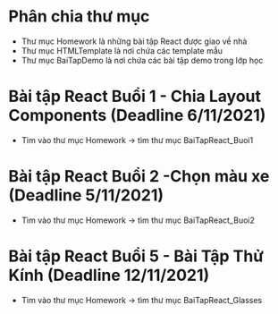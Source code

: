 # Phân chia thư mục

- Thư mục Homework là những bài tập React được giao về nhà
- Thư mục HTMLTemplate là nơi chứa các template mẫu
- Thư mục BaiTapDemo là nơi chứa các bài tập demo trong lớp học

# Bài tập React Buổi 1 - Chia Layout Components (Deadline 6/11/2021)

- Tìm vào thư mục Homework -> tìm thư mục BaiTapReact_Buoi1

# Bài tập React Buổi 2 -Chọn màu xe (Deadline 5/11/2021)

- Tìm vào thư mục Homework -> tìm thư mục BaiTapReact_Buoi2

# Bài tập React Buổi 5 - Bài Tập Thử Kính (Deadline 12/11/2021)

- Tìm vào thư mục Homework -> tìm thư mục BaiTapReact_Glasses
